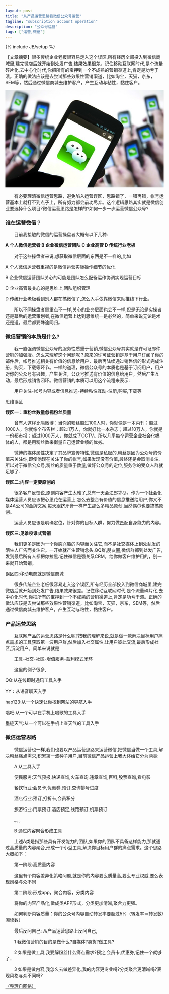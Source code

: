```yaml
---
layout: post
title: "从产品运营思路看微信公众号运营"
tagline: "subscription account operation"
description: "公众号运营"
tags: ["运营,微信"]
---
```

{% include JB/setup %}

【文章摘要】很多传统企业老板很容易走入这个误区,所有经历全部投入到微信商城里,建完微店后就开始到处发广告,结果效果很差。记住移动互联网时代,是个流量碎片化,去中心化时代,你把所有的宝押到一个不成熟的营销渠道上,肯定是功亏于溃。正确的做法应该是去尝试那些效果性营销渠道，比如淘宝，天猫，京东，SEM等，然后通过微信商城去维护客户，产生互动与粘性，黏住客户。

<img src="/assets/media/20150106_1.jpg" alt="Pic" class="img-center">

　　有必要理清微信运营思路，避免陷入运营误区，思路错了，一错再错，帐号运营基本上就打不到点子上，所有努力都会前功尽弃。这个逻辑思路其实就是微信创业要选择什么项目?微信运营思路是怎样的?如何一步一步运营微信公众号?


### 谁在运营微信？ ###

　　目前我接触的微信的运营操盘者大概有以下几种:

**A 个人微信运营者 B 企业微信运营团队 C 企业高管 D 传统行业老板**

　　对于这些操盘者来说,想获取微信层面的东西是不一样的,比如

A 个人微信运营者重视的是微信运营实际操作细节的优化.

B 企业微信运营团队关心的可能是团队怎么配备运作协调实现运营目标

C 企业高管最关心的是思维上,团队组织管理

D 传统行业老板看到别人都在搞微信了,怎么入手依靠微信来助推线下行业。

　　所以不同操盘者侧重点不一样,关心的业务层面也会不一样,但是无论是实操者还是幕后的运营策划者,在微信运营上达到思维统一是必然的，简单来说无论是术还是道，最后都要殊途同归。

### 微信营销的本质是什么? ###

　　我一直强调微信公众号的服务性质重于营销,微信公众号其实就是许可证邮件营销的加强版。怎么来理解这个问题呢？原来的许可证营销是基于用户订阅了你的邮件后，帐号推送相关有价值的信息给用户，最后再陆续通过销售信的形式完成注册，购买，下载等环节。一样的道理，微信公众号的本质也是基于订阅用户，用户对你的公众号有兴趣，产生关注，公众号推送有价值的信息给用户，然后产生互动，最后形成销售闭环。微信营销的本质可以用这个流程来表示:

　　用户关注-帐号内容或者信息推送-持续粘性互动-注册,购买,下载等

思维误区

**误区一：重粉丝数量忽视粉丝质量**

　　曾有人这样比喻微博：当你的粉丝超过100人时，你就像是一本内刊；超过1000人，你就像个布告栏；超过1万人，你就好比一本杂志；超过10万人，你就是一份都市报；超过1000万人，你就成了CCTV。所以几乎每个运营企业社会化媒体的人，都是用粉丝数来衡量自己运营业绩的优劣。

　　微博的媒体属性决定了其品牌宣传特性,微信是私密的,粉丝是因为公众号的价值来关注你,即使他现在关注了你的帐号,如果发现没有价值,最终还是会取消关注,所以对于微信公众号,粉丝的质量重于数量,做好公众号的定位,服务你的受众人群就足够了.

**误区二:内容一定要原创的**

　　很多客户反馈说,原创内容产生太难了,总有一天会江郎才尽。作为一个社会化媒体运营人员应该把心思花在运营上,怎么去整合有价值的信息推送给用户,你又不是4A公司的金牌文案,每天跟挤牙膏一样产生那么多精品原创,当然偶尔也要搞搞原创。

　　运营人员应该是明确定位，针对你的目标人群，努力做匹配自身能力的内容。

**误区三:见谁咬谁式营销**

　　我们更多是因为一个你感兴趣的内容而关注它,而不是社交媒体上到处乱发的陌生人广告而关注它。一开始就产生营销念头,QQ群,朋友圈,微信群都到处发广告,发到最后所有人都把你拉黑.记住微信是强关系CRM，给你做客户维护用的，别一来就开始营销。

误区四:移动电商就是微信商城

　　很多传统企业老板很容易走入这个误区,所有经历全部投入到微信商城里,建完微店后就开始到处发广告,结果效果很差。记住移动互联网时代,是个流量碎片化,去中心化时代,你把所有的宝押到一个不成熟的营销渠道上,肯定是功亏于溃。正确的做法应该是去尝试那些效果性营销渠道，比如淘宝，天猫，京东，SEM等，然后通过微信商城去维护客户，产生互动与粘性，黏住客户。


### 产品运营思路 ###

　　互联网产品的运营思路是什么呢?按我的理解来说,就是做一款解决目标用户痛点需求的工具获取第一波用户群,然后加入社交属性,让用户彼此交流,最后形成社区,沉淀用户。简单来说就是

　　工具-社交-社区-增值服务-盈利模式闭环

　　这里的例子很多,

QQ:从在线即时通讯工具入手

YY：从语音聊天入手

hao123:从一个快速让你找到网站的导航入手

唱吧:从一个可以在手机上唱歌的工具入手

墨迹天气:从一个可以在手机上查天气的工具入手


### 微信运营思路 ###

　　微信运营也一样,我们也要以产品运营思路来运营微信,把微信当做一个工具,解决粉丝痛点需求,积累第一波种子用户,目前微信产品运营上我大体给它分为两类:

　　A 从工具入手

　　便民服务:天气预报,快递查询,火车查询,违章查询,百科,股票查询,看电影

　　餐饮行业:会员卡,优惠券,预订,查询排号进度

　　酒店行业:预订,打折卡,会员积分

　　旅游行业:门票预订,酒店预定,线路预订,机票预订

　　。。。

　　B 通过内容聚合形成工具

　　上述A类是指那些具有开发能力的团队,如果你的团队不具备这样能力,那就通过高质量的内容聚合,形成一个小型工具,解决你目标用户群的痛点需求。这个思路大概如下：

　　第一阶段:高质量内容

　　这里有个内容差异化策略问题,就是你的内容要么质量高,要么专业权威,要么表现风格与众不同

　　第二阶段:形成app，聚合内容，分类内容

　　将你的内容产品化,做成类APP形式，分类更加清晰,聚合力更强。

　　如何判断内容质量：你的公众号内容自动转发率要超过5%（转发率＝转发数/阅读数）

　　最后反问自己: 从产品运营思路上反问自己,

　　1 我微信营销的目的是做什么?自媒体?卖货?做工具?

　　2 如果是做工具,我要解粉丝什么痛点需求?预定,会员卡,优惠券,记住一个就够了..

　　3 如果是做内容,我怎么去做差异化,我的内容更专业吗?分类聚合更清晰吗?表现风格与众不同吗?



[（整理自网络）][post]

[post]: http://www.91yunying.com/8605.html

